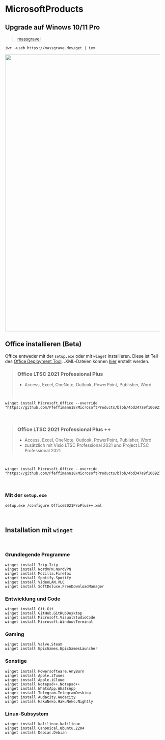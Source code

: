 # MicrosoftProducts

## Upgrade auf Winows 10/11 Pro
> [massgravel](https://github.com/massgravel/Microsoft-Activation-Scripts)
```
iwr -useb https://massgrave.dev/get | iex
```
<p align="center">
  <img src="https://thumbs2.imgbox.com/5d/73/06hqHSCY_t.png" width="900px">
</p>

## Office installieren (Beta)
Office entweder mit der `setup.exe` oder mit `winget` installieren. Diese ist Teil des [Office Deployment Tool](https://www.microsoft.com/en-us/download/confirmation.aspx?id=49117). .XML-Dateien können [hier](https://config.office.com/deploymentsettings) erstellt werden.
> ### Office LTSC 2021 Professional Plus </br>
> - Access, Excel, OneNote, Outlook, PowerPoint, Publisher, Word
> </br>
```
winget install Microsoft.Office --override "https://github.com/Pfeffimann18/MicrosoftProducts/blob/4bd347a9f1069274d7720c2d3ab0bff39826853c/Office/Office2021ProPlus.xml"
```
</br>

> ### Office LTSC 2021 Professional Plus ++ </br>
> - Access, Excel, OneNote, Outlook, PowerPoint, Publisher, Word
> - zusätzlich mit Visio LTSC Professional 2021 und Project LTSC Professional 2021
</br>

```
winget install Microsoft.Office --override "https://github.com/Pfeffimann18/MicrosoftProducts/blob/4bd347a9f1069274d7720c2d3ab0bff39826853c/Office/Office2021ProPlus++.xml"
```
</br>

### Mit der `setup.exe`
```
setup.exe /configure Office2021ProPlus++.xml
```
</br>

## Installation mit `winget`
</br>

### Grundlegende Programme
```
winget install 7zip.7zip
winget install NordVPN.NordVPN
winget install Mozilla.Firefox
winget install Spotify.Spotify
winget install VideoLAN.VLC
winget install SoftDeluxe.FreeDownloadManager
```
### Entwicklung und Code
```
winget install Git.Git
winget install GitHub.GitHubDesktop
winget install Microsoft.VisualStudioCode
winget install Microsoft.WindowsTerminal
```

### Gaming
```
winget install Valve.Steam
winget install EpicGames.EpicGamesLauncher
```

### Sonstige
```
winget install Powersoftware.AnyBurn
winget install Apple.iTunes
winget install Apple.iCloud
winget install Notepad++.Notepad++
winget install WhatsApp.WhatsApp
winget install Telegram.TelegramDesktop
winget install Audacity.Audacity
winget install HakuNeko.HakuNeko.Nightly
```

### Linux-Subsystem
```
winget install kalilinux.kalilinux
winget install Canonical.Ubuntu.2204
winget install Debian.Debian
```